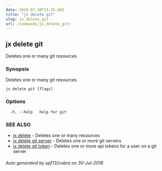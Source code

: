 ```yaml
---
date: 2018-07-30T15:35:48Z
title: "jx delete git"
slug: jx_delete_git
url: /commands/jx_delete_git/
---
```

## jx delete git

Deletes one or many git resources

### Synopsis

Deletes one or many git resources

```
jx delete git [flags]
```

### Options

```
  -h, --help   help for git
```

### SEE ALSO

* [jx delete](/commands/jx_delete/)	 - Deletes one or many resources
* [jx delete git server](/commands/jx_delete_git_server/)	 - Deletes one or more git servers
* [jx delete git token](/commands/jx_delete_git_token/)	 - Deletes one or more api tokens for a user on a git server

###### Auto generated by spf13/cobra on 30-Jul-2018
